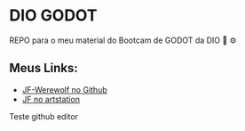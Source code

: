 
# DIO GODOT

REPO para o meu material do Bootcam de GODOT da DIO 🤖 ⚙

## Meus Links:

- [JF-Werewolf no Github](https://github.com/JF-Werewolf)
- [JF no artstation](https://j_werewolf.artstation.com/)

Teste github editor

